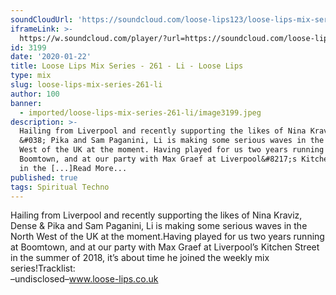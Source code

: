 ```yaml
---
soundCloudUrl: 'https://soundcloud.com/loose-lips123/loose-lips-mix-series-261-li'
iframeLink: >-
  https://w.soundcloud.com/player/?url=https://soundcloud.com/loose-lips123/loose-lips-mix-series-261-li&color=00aabb&auto_play=false&hide_related=false&show_comments=true&show_user=true&show_reposts=false
id: 3199
date: '2020-01-22'
title: Loose Lips Mix Series - 261 - Li - Loose Lips
type: mix
slug: loose-lips-mix-series-261-li
author: 100
banner:
  - imported/loose-lips-mix-series-261-li/image3199.jpeg
description: >-
  Hailing from Liverpool and recently supporting the likes of Nina Kraviz, Dense
  &#038; Pika and Sam Paganini, Li is making some serious waves in the North
  West of the UK at the moment. Having played for us two years running at
  Boomtown, and at our party with Max Graef at Liverpool&#8217;s Kitchen Street
  in the [...]Read More...
published: true
tags: Spiritual Techno
---
```

Hailing from Liverpool and recently supporting the likes of Nina Kraviz, Dense & Pika and Sam Paganini, Li is making some serious waves in the North West of the UK at the moment.Having played for us two years running at Boomtown, and at our party with Max Graef at Liverpool’s Kitchen Street in the summer of 2018, it’s about time he joined the weekly mix series!Tracklist:  
–undisclosed–www.loose-lips.co.uk